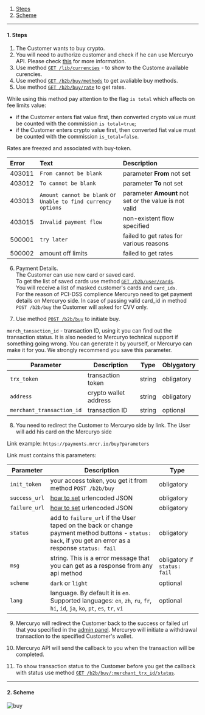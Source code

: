 

1. [Steps](README.md/#1-steps)
2. [Scheme](README.md/#2-scheme)

***

<a name="steps"></a>
#### 1. Steps

1. The Customer wants to buy crypto.
2. You will need to authorize customer and check if he can use Mercuryo API. Please check [this](https://github.com/mercuryoio/Commercial-API/blob/master/Login/README.md) for more information.
3. Use method [`GET /lib/currencies`](https://sandbox-cryptosaas.mrcr.io/v1.6/comm-docs/index.html#api-Public-PublicCurrencies) - to show to the Custome available curencies.
4. Use method [`GET /b2b/buy/methods`](https://sandbox-cryptosaas.mrcr.io/v1.6/comm-docs/index.html#api-Buy-BuyMethods) to get avaliable buy methods.
5. Use method [`GET /b2b/buy/rate`](https://sandbox-cryptosaas.mrcr.io/v1.6/comm-docs/index.html#api-Buy-GetBuyRate) to get rates.

While using this method pay attention to the flag `is total` which affects on fee limits value:

* if the Customer enters fiat value first, then converted crypto value must be counted with the commission `is total=true`;
* if the Customer enters crypto value first, then converted fiat value must be counted with the commission `is_total=false`.

Rates are freezed and associated with buy-token.

| Error | Text | Description|
|:--|:--|:--|
| 403011  | `From cannot be blank`  | parameter **From** not set  |
| 403012   | `To cannot be blank`  | parameter **To** not set |
| 403013   | `Amount cannot be blank` or `Unable to find currency options` | parameter **Amount** not set or the value is not valid  |
| 403015 | `Invalid payment flow`  | non-existent flow specified  |
| 500001  | `try later`  | failed to get rates for various reasons  |
| 500002  | amount off limits  | failed to get rates  |

6. Payment Details.  
The Customer can use new card or saved card.  
To get the list of saved cards use method [`GET /b2b/user/cards`](https://sandbox-cryptosaas.mrcr.io/v1.6/comm-docs/index.html#api-User-UserCards).  
You will receive a list of masked customer's cards and `card_ids`.  
For the reason of PCI-DSS complience Mercuryo need to get payment details on Mercuryo side. In case of passing valid card_id in method `POST /b2b/buy` the Customer will asked for CVV only.  

7. Use method [`POST /b2b/buy`](https://sandbox-cryptosaas.mrcr.io/v1.6/docs/index.html#api-B2B_Buy-Buy) to initiate buy. 

`merch_tansaction_id` - transaction ID, using it you can find out the transaction status. It is also needed to Mercuryo technical support if something going wrong. You can generate it by yourself, or Mercuryo can make it for you. We strongly recommend you save this parameter.

| Parameter  |  Description  | Type | Oblygatory |
| ------------- | -------------  | -------------  | -------------  |
| `trx_token` | transaction token | string | obligatory |
| `address` | crypto wallet address | string | obligatory |
| `merchant_transaction_id` | transaction ID | string | optional |

8. You need to redirect the Customer to Mercuryo side by link. The User will add his card on the Mercuryo side

Link example: `https://payments.mrcr.io/buy?parameters`

Link must contains this parameters:

| Parameter  |  Description  | Type |
| ------------- | -------------  | -------------  |
| `init_token` | your access token, you get it from method `POST /b2b/buy` | obligatory |
| `success_url` | [how to set](https://github.com/mercuryoio/Commercial-API/blob/master/admin.md) urlencoded JSON | obligatory |
| `failure_url` | [how to set](https://github.com/mercuryoio/Commercial-API/blob/master/admin.md) urlencoded JSON | obligatory |
| `status` | add to `failure_url` if the User taped on the back or change payment method buttons - `status: back`, if you get an error as a response `status: fail` | obligatory |
| `msg` | string. This is a error message that you can get as a response from any api method | obligatory if `status: fail` |
| `scheme` | `dark` or `light` | optional |
| `lang` | language. By default it is `en`. Supported languages: `en`, `zh`, `ru`, `fr`, `hi`, `id`, `ja`, `ko`, `pt`, `es`, `tr`, `vi`  | optional |

9. Mercuryo will redirect the Customer back to the success or failed url that you specified in the [admin panel](https://github.com/mercuryoio/Commercial-API/blob/master/admin.md). Mercuryo will initiate a withdrawal transaction to the specified Customer's wallet. 

10. Mercuryo API will send the callback to you when the transaction will be completed.

11. To show transaction status to the Customer before you get the callback with status use method [`GET /b2b/buy/:merchant_trx_id/status`](https://sandbox-cryptosaas.mrcr.io/v1.6/comm-docs/index.html#api-Buy-BuyTransactionStatus).

***

<a name="scheme"></a>
#### 2. Scheme

![buy](https://github.com/mercuryoio/Commercial-API/blob/master/1%20Buy%20Card/buy.png)

